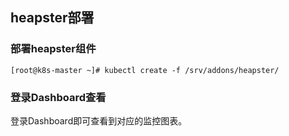 ## heapster部署

### 部署heapster组件

```
[root@k8s-master ~]# kubectl create -f /srv/addons/heapster/

```

### 登录Dashboard查看

 登录Dashboard即可查看到对应的监控图表。
